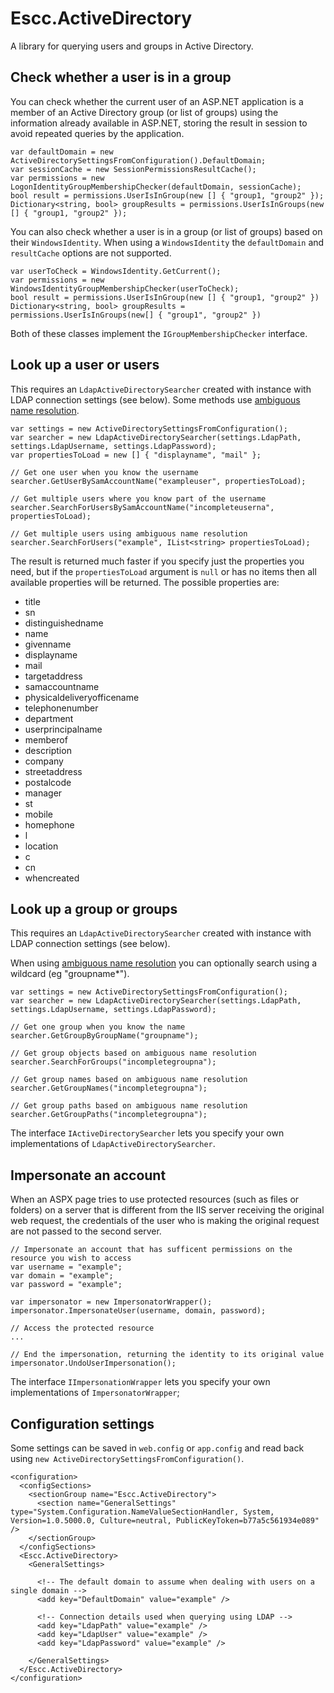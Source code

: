 # Escc.ActiveDirectory

A library for querying users and groups in Active Directory.

## Check whether a user is in a group

You can check whether the current user of an ASP.NET application is a member of an Active Directory group (or list of groups) using the information already available in ASP.NET, storing the result in session to avoid repeated queries by the application. 

	var defaultDomain = new ActiveDirectorySettingsFromConfiguration().DefaultDomain;
	var sessionCache = new SessionPermissionsResultCache();
	var permissions = new LogonIdentityGroupMembershipChecker(defaultDomain, sessionCache);
	bool result = permissions.UserIsInGroup(new [] { "group1, "group2" });
	Dictionary<string, bool> groupResults = permissions.UserIsInGroups(new [] { "group1, "group2" });

You can also check whether a user is in a group (or list of groups) based on their `WindowsIdentity`. When using a `WindowsIdentity` the `defaultDomain` and `resultCache` options are not supported.

	var userToCheck = WindowsIdentity.GetCurrent();
	var permissions = new WindowsIdentityGroupMembershipChecker(userToCheck);
	bool result = permissions.UserIsInGroup(new [] { "group1, "group2" })
	Dictionary<string, bool> groupResults = permissions.UserIsInGroups(new[] { "group1", "group2" })

Both of these classes implement the `IGroupMembershipChecker` interface.

## Look up a user or users

This requires an `LdapActiveDirectorySearcher` created with instance with LDAP connection settings (see below). Some methods use [ambiguous name resolution](http://social.technet.microsoft.com/wiki/contents/articles/22653.active-directory-ambiguous-name-resolution.aspx).

	var settings = new ActiveDirectorySettingsFromConfiguration();	
	var searcher = new LdapActiveDirectorySearcher(settings.LdapPath, settings.LdapUsername, settings.LdapPassword);
	var propertiesToLoad = new [] { "displayname", "mail" };
	
	// Get one user when you know the username
	searcher.GetUserBySamAccountName("exampleuser", propertiesToLoad); 
 
	// Get multiple users where you know part of the username
 	searcher.SearchForUsersBySamAccountName("incompleteuserna", propertiesToLoad);

	// Get multiple users using ambiguous name resolution
    searcher.SearchForUsers("example", IList<string> propertiesToLoad);

The result is returned much faster if you specify just the properties you need, but if the `propertiesToLoad` argument is `null` or has no items then all available properties will be returned. The possible properties are:

- title
- sn
- distinguishedname
- name
- givenname
- displayname
- mail
- targetaddress
- samaccountname
- physicaldeliveryofficename
- telephonenumber
- department
- userprincipalname
- memberof
- description
- company
- streetaddress
- postalcode
- manager
- st
- mobile
- homephone
- l
- location
- c
- cn
- whencreated

## Look up a group or groups

This requires an `LdapActiveDirectorySearcher` created with instance with LDAP connection settings (see below). 

When using [ambiguous name resolution](http://social.technet.microsoft.com/wiki/contents/articles/22653.active-directory-ambiguous-name-resolution.aspx) you can optionally search using a wildcard (eg "groupname*").

	var settings = new ActiveDirectorySettingsFromConfiguration();
	var searcher = new LdapActiveDirectorySearcher(settings.LdapPath, settings.LdapUsername, settings.LdapPassword);
    
	// Get one group when you know the name
	searcher.GetGroupByGroupName("groupname");

	// Get group objects based on ambiguous name resolution    
 	searcher.SearchForGroups("incompletegroupna");

	// Get group names based on ambiguous name resolution    
    searcher.GetGroupNames("incompletegroupna");
    
	// Get group paths based on ambiguous name resolution    
    searcher.GetGroupPaths("incompletegroupna");

The interface `IActiveDirectorySearcher` lets you specify your own implementations of `LdapActiveDirectorySearcher`.

## Impersonate an account

When an ASPX page tries to use protected resources (such as files or folders) on a server that is different from the IIS server receiving the original web request, the credentials of the user who is making the original request are not passed to the second server. 

	// Impersonate an account that has sufficent permissions on the resource you wish to access	
	var username = "example";
	var domain = "example";
	var password = "example";

	var impersonator = new ImpersonatorWrapper();
	impersonator.ImpersonateUser(username, domain, password);

	// Access the protected resource
	...

	// End the impersonation, returning the identity to its original value
	impersonator.UndoUserImpersonation();

The interface `IImpersonationWrapper` lets you specify your own implementations of `ImpersonatorWrapper`; 

## Configuration settings

Some settings can be saved in `web.config` or `app.config` and read back using `new ActiveDirectorySettingsFromConfiguration()`.

	<configuration>
	  <configSections>
	    <sectionGroup name="Escc.ActiveDirectory">
	      <section name="GeneralSettings" type="System.Configuration.NameValueSectionHandler, System, Version=1.0.5000.0, Culture=neutral, PublicKeyToken=b77a5c561934e089" />
	    </sectionGroup>
	  </configSections>
	  <Escc.ActiveDirectory>
	    <GeneralSettings>

		  <!-- The default domain to assume when dealing with users on a single domain -->
	      <add key="DefaultDomain" value="example" />

		  <!-- Connection details used when querying using LDAP -->
		  <add key="LdapPath" value="example" />
	      <add key="LdapUser" value="example" />
		  <add key="LdapPassword" value="example" />

	    </GeneralSettings>
	  </Escc.ActiveDirectory>
	</configuration>
